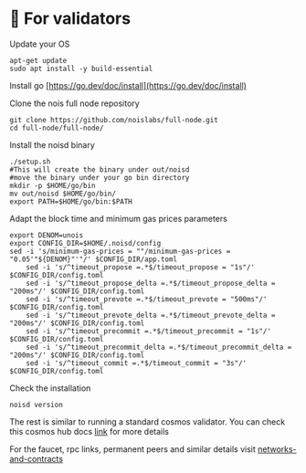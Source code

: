 # 🔐 For validators

Update your OS

```shell
apt-get update 
sudo apt install -y build-essential
```

Install go [https://go.dev/doc/install](https://go.dev/doc/install)

Clone the nois full node repository

```shell
git clone https://github.com/noislabs/full-node.git 
cd full-node/full-node/
```

&#x20;Install the noisd binary

```shell
./setup.sh
#This will create the binary under out/noisd
#move the binary under your go bin directory
mkdir -p $HOME/go/bin
mv out/noisd $HOME/go/bin/
export PATH=$HOME/go/bin:$PATH
```

Adapt the block time and minimum gas prices parameters

```shell
export DENOM=unois
export CONFIG_DIR=$HOME/.noisd/config
sed -i 's/minimum-gas-prices = ""/minimum-gas-prices = "0.05'"${DENOM}"'"/' $CONFIG_DIR/app.toml
    sed -i 's/^timeout_propose =.*$/timeout_propose = "1s"/' $CONFIG_DIR/config.toml
    sed -i 's/^timeout_propose_delta =.*$/timeout_propose_delta = "200ms"/' $CONFIG_DIR/config.toml
    sed -i 's/^timeout_prevote =.*$/timeout_prevote = "500ms"/' $CONFIG_DIR/config.toml
    sed -i 's/^timeout_prevote_delta =.*$/timeout_prevote_delta = "200ms"/' $CONFIG_DIR/config.toml
    sed -i 's/^timeout_precommit =.*$/timeout_precommit = "1s"/' $CONFIG_DIR/config.toml
    sed -i 's/^timeout_precommit_delta =.*$/timeout_precommit_delta = "200ms"/' $CONFIG_DIR/config.toml
    sed -i 's/^timeout_commit =.*$/timeout_commit = "3s"/' $CONFIG_DIR/config.toml
```

&#x20; Check the installation

```shell
noisd version
```

The rest is similar to running a standard cosmos validator. You can check this cosmos hub docs [link](https://hub.cosmos.network/main/validators/validator-setup.html) for more details

For the faucet, rpc links, permanent peers and similar details visit [networks-and-contracts](../networks-and-contracts/ "mention")



